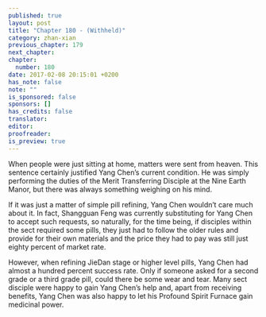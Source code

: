 ```yaml
---
published: true
layout: post
title: "Chapter 180 - (Withheld)"
category: zhan-xian
previous_chapter: 179
next_chapter:
chapter:
  number: 180
date: 2017-02-08 20:15:01 +0200
has_note: false
note: ""
is_sponsored: false
sponsors: []
has_credits: false
translator:
editor:
proofreader:
is_preview: true
---
```

When people were just sitting at home, matters were sent from heaven. This sentence certainly justified Yang Chen’s current condition. He was simply performing the duties of the Merit Transferring Disciple at the Nine Earth Manor, but there was always something weighing on his mind.

If it was just a matter of simple pill refining, Yang Chen wouldn’t care much about it. In fact, Shangguan Feng was currently substituting for Yang Chen to accept such requests, so naturally, for the time being, if disciples within the sect required some pills, they just had to follow the older rules and provide for their own materials and the price they had to pay was still just eighty percent of market rate.

However, when refining JieDan stage or higher level pills, Yang Chen had almost a hundred percent success rate. Only if someone asked for a second grade or a third grade pill, could there be some wear and tear. Many sect disciple were happy to gain Yang Chen’s help and, apart from receiving benefits, Yang Chen was also happy to let his Profound Spirit Furnace gain medicinal power.
